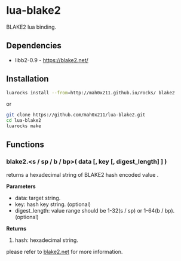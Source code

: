 # lua-blake2
BLAKE2 lua binding.


## Dependencies

- libb2-0.9 - https://blake2.net/

## Installation

```sh
luarocks install --from=http://mah0x211.github.io/rocks/ blake2
```

or 

```sh
git clone https://github.com/mah0x211/lua-blake2.git
cd lua-blake2
luarocks make
```


## Functions

### blake2.<s / sp / b / bp>( data [, key [, digest_length] ] )

returns a hexadecimal string of BLAKE2 hash encoded value .

**Parameters**

- data: target string.
- key: hash key string. (optional)
- digest_length: value range should be 1-32(s / sp) or 1-64(b / bp). (optional)

**Returns**

1. hash: hexadecimal string.

please refer to [blake2.net](https://blake2.net/) for more information.

